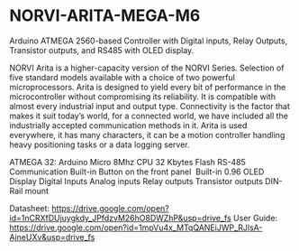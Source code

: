 # NORVI-ARITA-MEGA-M6
 Arduino ATMEGA 2560-based Controller with Digital inputs, Relay Outputs, Transistor outputs, and RS485 with OLED display.

NORVI Arita is a higher-capacity version of the NORVI Series. Selection of five standard models available with a choice of two powerful microprocessors. 
Arita is designed to yield every bit of performance in the microcontroller without compromising its reliability. 
It is compatible with almost every industrial input and output type. 
Connectivity is the factor that makes it suit today’s world, for a connected world, we have included all the industrially accepted communication methods in it. 
Arita is used everywhere, it has many characters, it can be a motion controller handling heavy positioning tasks or a data logging server.

ATMEGA 32:  Arduino Micro
            8Mhz CPU
            32 Kbytes Flash
RS-485 Communication
Built-in Button on the front panel 
Built-in 0.96 OLED Display
Digital Inputs
Analog inputs
Relay outputs
Transistor outputs
DIN-Rail mount

Datasheet:   https://drive.google.com/open?id=1nCRXfDUjuygkdy_JPfdzvM26hO8DWZhP&usp=drive_fs
User Guide:  https://drive.google.com/open?id=1mpVu4x_MTqQANEiJWP_RJlsA-AjneUXv&usp=drive_fs
